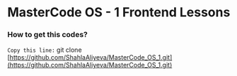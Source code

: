 # MasterCode OS - 1 Frontend Lessons

### How to get this codes? 
``` Copy this line: ```
git clone [https://github.com/ShahlaAliyeva/MasterCode_OS_1.git](https://github.com/ShahlaAliyeva/MasterCode_OS_1.git)
